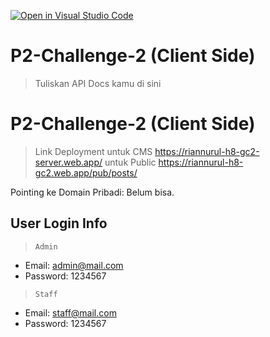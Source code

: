 [![Open in Visual Studio Code](https://classroom.github.com/assets/open-in-vscode-2e0aaae1b6195c2367325f4f02e2d04e9abb55f0b24a779b69b11b9e10269abc.svg)](https://classroom.github.com/online_ide?assignment_repo_id=15477902&assignment_repo_type=AssignmentRepo)
# P2-Challenge-2 (Client Side)

> Tuliskan API Docs kamu di sini

# P2-Challenge-2 (Client Side)

> Link Deployment
untuk CMS
<https://riannurul-h8-gc2-server.web.app/>
untuk Public
<https://riannurul-h8-gc2.web.app/pub/posts/>

Pointing ke Domain Pribadi:
Belum bisa.

## User Login Info

> `Admin`

- Email: <admin@mail.com>
- Password: 1234567

> `Staff`

- Email: <staff@mail.com>
- Password: 1234567